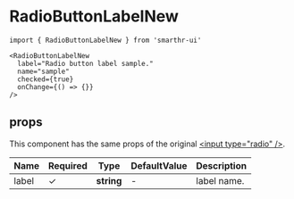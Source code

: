 # RadioButtonLabelNew

```tsx
import { RadioButtonLabelNew } from 'smarthr-ui'

<RadioButtonLabelNew
  label="Radio button label sample."
  name="sample"
  checked={true}
  onChange={() => {}}
/>
```

## props

This component has the same props of the original [\<input type="radio" /\>](https://developer.mozilla.org/ja/docs/Web/HTML/Element/input/radio).

| Name    | Required | Type       | DefaultValue | Description  |
| ------- | -------- | ---------- | ------------ | ------------ |
| label   | ✓        | **string** | -            | label name.  |

